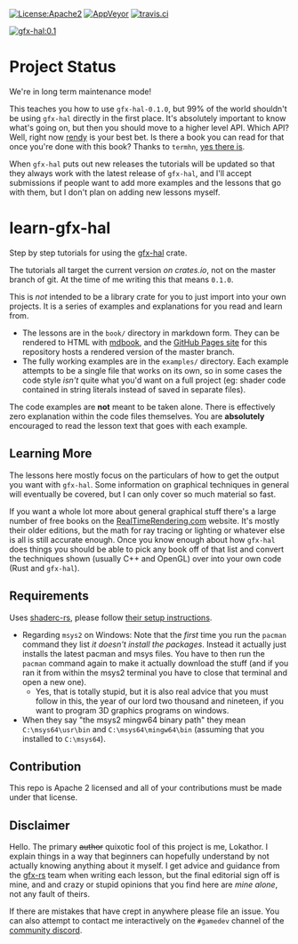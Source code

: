 [![License:Apache2](https://img.shields.io/badge/License-Apache2-green.svg)](https://www.apache.org/licenses/LICENSE-2.0)
[![AppVeyor](https://ci.appveyor.com/api/projects/status/39wvbxxstqjd2vi8?svg=true)](https://ci.appveyor.com/project/Lokathor/learn-gfx-hal)
[![travis.ci](https://travis-ci.org/Lokathor/learn-gfx-hal.svg?branch=master)](https://travis-ci.org/Lokathor/learn-gfx-hal)

[![gfx-hal:0.1](https://img.shields.io/badge/gfx--hal-0.1-blue.svg)](https://docs.rs/gfx-hal)

# Project Status

We're in long term maintenance mode!

This teaches you how to use `gfx-hal-0.1.0`, but 99% of the world shouldn't be
using `gfx-hal` directly in the first place. It's absolutely important to know
what's going on, but then you should move to a higher level API. Which API?
Well, right now [rendy](https://github.com/omni-viral/rendy) is your best bet.
Is there a book you can read for that once you're done with this book? Thanks to
`termhn`, [yes there is](https://github.com/termhn/learn-rendy).

When `gfx-hal` puts out new releases the tutorials will be updated so that
they always work with the latest release of `gfx-hal`, and I'll accept
submissions if people want to add more examples and the lessons that go with
them, but I don't plan on adding new lessons myself.

# learn-gfx-hal

Step by step tutorials for using the [gfx-hal](https://github.com/gfx-rs/gfx)
crate.

The tutorials all target the current version _on crates.io_, not on the master
branch of git. At the time of me writing this that means `0.1.0`.

This is _not_ intended to be a library crate for you to just import into your
own projects. It is a series of examples and explanations for you read and learn
from.

* The lessons are in the `book/` directory in markdown form. They can be
  rendered to HTML with [mdbook](https://github.com/rust-lang-nursery/mdBook),
  and the [GitHub Pages site](https://lokathor.github.io/learn-gfx-hal/) for
  this repository hosts a rendered version of the master branch.
* The fully working examples are in the `examples/` directory. Each example
  attempts to be a single file that works on its own, so in some cases the code
  style _isn't_ quite what you'd want on a full project (eg: shader code
  contained in string literals instead of saved in separate files).

The code examples are **not** meant to be taken alone. There is effectively zero
explanation within the code files themselves. You are **absolutely** encouraged
to read the lesson text that goes with each example.

## Learning More

The lessons here mostly focus on the particulars of how to get the output you
want with `gfx-hal`. Some information on graphical techniques in general will
eventually be covered, but I can only cover so much material so fast.

If you want a whole lot more about general graphical stuff there's a large
number of free books on the
[RealTimeRendering.com](http://www.realtimerendering.com/#books-small-table)
website. It's mostly their older editions, but the math for ray tracing or
lighting or whatever else is all is still accurate enough. Once you know enough
about how `gfx-hal` does things you should be able to pick any book off of that
list and convert the techniques shown (usually C++ and OpenGL) over into your
own code (Rust and `gfx-hal`).

## Requirements

Uses [shaderc-rs](https://github.com/google/shaderc-rs), please follow [their
setup instructions](https://github.com/google/shaderc-rs#setup).

* Regarding `msys2` on Windows: Note that the _first_ time you run the `pacman`
  command they list _it doesn't install the packages_. Instead it actually just
  installs the latest pacman and msys files. You have to then run the `pacman`
  command again to make it actually download the stuff (and if you ran it from
  within the msys2 terminal you have to close that terminal and open a new one).
  * Yes, that is totally stupid, but it is also real advice that you must follow
    in this, the year of our lord two thousand and nineteen, if you want to
    program 3D graphics programs on windows.
* When they say "the msys2 mingw64 binary path" they mean `C:\msys64\usr\bin`
  and `C:\msys64\mingw64\bin` (assuming that you installed to `C:\msys64`).

## Contribution

This repo is Apache 2 licensed and all of your contributions must be made under
that license.

## Disclaimer

Hello. The primary ~~author~~ quixotic fool of this project is me, Lokathor. I
explain things in a way that beginners can hopefully understand by not actually
knowing anything about it myself. I get advice and guidance from the
[gfx-rs](https://github.com/gfx-rs) team when writing each lesson, but the final
editorial sign off is mine, and and crazy or stupid opinions that you find here
are _mine alone_, not any fault of theirs.

If there are mistakes that have crept in anywhere please file an issue. You can
also attempt to contact me interactively on the `#gamedev` channel of the
[community discord](https://bit.ly/rust-community).
